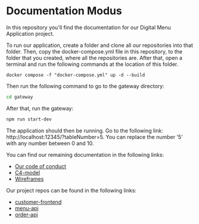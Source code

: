 # Documentation Modus

In this repository you'll find the documentation for our Digital Menu Application project. 

To run our application, create a folder and clone all our repositories into that folder. Then, copy the docker-compose.yml file in this repository, to the folder that you created, where all the repositories are. After that, open a terminal and run the following commands at the location of this folder.
```docker
docker compose -f "docker-compose.yml" up -d --build
```

Then run the following command to go to the gateway directory:
```bash
cd gateway
```

After that, run the gateway:
```bash
npm run start-dev
```

The application should then be running. Go to the following link: http://localhost:12345/?tableNumber=5. You can replace the number '5' with any number between 0 and 10.

You can find our remaining documentation in the following links:
- [Our code of conduct](https://github.com/Modus-1/documentation/blob/main/Documents/Code%20of%20Conduct.md)
- [C4-model](https://github.com/Modus-1/documentation/blob/main/Documents/C4-model.md)
- [Wireframes](https://github.com/Modus-1/documentation/blob/main/Documents/Wireframes.md)
  
Our project repos can be found in the following links:
- [customer-frontend](https://github.com/Modus-1/customer-frontend)
- [menu-api](https://github.com/Modus-1/menu-api)
- [order-api](https://github.com/Modus-1/order-api)
